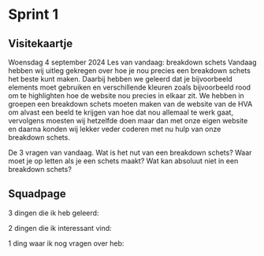 # Sprint 1
## Visitekaartje
Woensdag 4 september 2024
Les van vandaag: breakdown schets
Vandaag hebben wij uitleg gekregen over hoe je nou precies een breakdown schets het beste kunt maken. Daarbij hebben we geleerd dat je bijvoorbeeld elements moet gebruiken en verschillende kleuren zoals bijvoorbeeld rood om te highlighten hoe de website nou precies in elkaar zit. We hebben in groepen een breakdown schets moeten maken van de website van de HVA om alvast een beeld te krijgen van hoe dat nou allemaal te werk gaat, vervolgens moesten wij hetzelfde doen maar dan met onze eigen website en daarna konden wij lekker veder coderen met nu hulp van onze breakdown schets.

De 3 vragen van vandaag.
Wat is het nut van een breakdown schets?
Waar moet je op letten als je een schets maakt?
Wat kan absoluut niet in een breakdown schets?

## Squadpage

3 dingen die ik heb geleerd:

2 dingen die ik interessant vind:

1 ding waar ik nog vragen over heb: